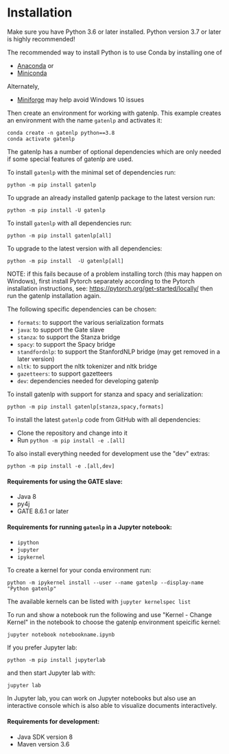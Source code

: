 # Installation

Make sure you have Python 3.6 or later installed. Python version 3.7 or later is highly recommended!

The recommended way to install Python is to use Conda by installing  one of 

* [Anaconda](https://www.anaconda.com/products/individual) or
* [Miniconda](https://docs.conda.io/en/latest/miniconda.html) 

Alternately, 
* [Miniforge](https://github.com/conda-forge/miniforge) may help avoid Windows 10 issues


Then create an environment for working with gatenlp. This example
creates an environment with the name `gatenlp` and activates it:

```
conda create -n gatenlp python==3.8
conda activate gatenlp
```

The gatenlp has a number of optional dependencies which are only needed if
some special features of gatenlp are used.

To install `gatenlp` with the minimal set of dependencies run:

```
python -m pip install gatenlp 
```

To upgrade an already installed gatenlp package to the latest version run: 

```
python -m pip install -U gatenlp 
```

To install `gatenlp` with all dependencies run:

```
python -m pip install gatenlp[all]
```

To upgrade to the latest version with all dependencies:

```
python -m pip install  -U gatenlp[all]
```

NOTE: if this fails because of a problem installing torch (this may happen on Windows), 
first install Pytorch separately according to 
the Pytorch installation instructions, see: https://pytorch.org/get-started/locally/
then run the gatenlp installation again. 

The following specific dependencies can be chosen:
* `formats`: to support the various serialization formats
* `java`: to support the Gate slave 
* `stanza`: to support the Stanza bridge
* `spacy`: to support the Spacy bridge
* `standfordnlp`: to support the StanfordNLP bridge (may get removed in a later version)
* `nltk`: to support the nltk tokenizer and nltk bridge
* `gazetteers`: to support gazetteers
* `dev`: dependencies needed for developing gatenlp 

To install gatenlp with support for stanza and spacy and serialization:

```
python -m pip install gatenlp[stanza,spacy,formats]
```


To install the latest `gatenlp` code from GitHub with all dependencies:
* Clone the repository and change into it
* Run `python -m pip install -e .[all]`

To also install everything needed for development use the "dev"
extras: 

```
python -m pip install -e .[all,dev]
```


#### Requirements for using the GATE slave:

* Java 8
* py4j
* GATE 8.6.1 or later

#### Requirements for running `gatenlp` in a Jupyter notebook:

* `ipython`
* `jupyter`
* `ipykernel`

To create a kernel for your conda environment run:

```
python -m ipykernel install --user --name gatenlp --display-name "Python gatenlp"
```

The available kernels can be listed with `jupyter kernelspec list`

To run and show a notebook run the following and use "Kernel - Change Kernel" in the notebook to choose the gatenlp environment speicific kernel:

```
jupyter notebook notebookname.ipynb
```

If you prefer Jupyter lab:

```
python -m pip install jupyterlab
```

and then start Jupyter lab with:

```
jupyter lab
```

In Jupyter lab, you can work on Jupyter notebooks but also use an interactive console which is also able to visualize
documents interactively. 
 
#### Requirements for development:

* Java SDK version 8
* Maven version 3.6
